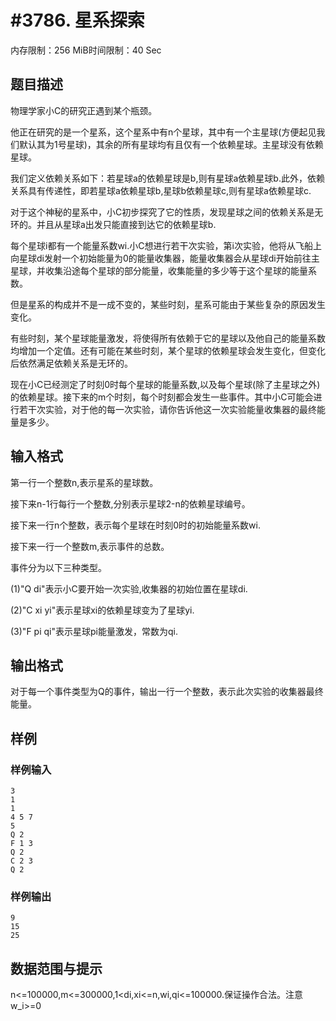 # #3786. 星系探索

内存限制：256 MiB时间限制：40 Sec

## 题目描述

物理学家小C的研究正遇到某个瓶颈。

他正在研究的是一个星系，这个星系中有n个星球，其中有一个主星球(方便起见我们默认其为1号星球)，其余的所有星球均有且仅有一个依赖星球。主星球没有依赖星球。

我们定义依赖关系如下：若星球a的依赖星球是b,则有星球a依赖星球b.此外，依赖关系具有传递性，即若星球a依赖星球b,星球b依赖星球c,则有星球a依赖星球c.

对于这个神秘的星系中，小C初步探究了它的性质，发现星球之间的依赖关系是无环的。并且从星球a出发只能直接到达它的依赖星球b.

每个星球i都有一个能量系数wi.小C想进行若干次实验，第i次实验，他将从飞船上向星球di发射一个初始能量为0的能量收集器，能量收集器会从星球di开始前往主星球，并收集沿途每个星球的部分能量，收集能量的多少等于这个星球的能量系数。

但是星系的构成并不是一成不变的，某些时刻，星系可能由于某些复杂的原因发生变化。

有些时刻，某个星球能量激发，将使得所有依赖于它的星球以及他自己的能量系数均增加一个定值。还有可能在某些时刻，某个星球的依赖星球会发生变化，但变化后依然满足依赖关系是无环的。

现在小C已经测定了时刻0时每个星球的能量系数,以及每个星球(除了主星球之外)的依赖星球。接下来的m个时刻，每个时刻都会发生一些事件。其中小C可能会进行若干次实验，对于他的每一次实验，请你告诉他这一次实验能量收集器的最终能量是多少。

## 输入格式

第一行一个整数n,表示星系的星球数。

接下来n-1行每行一个整数,分别表示星球2-n的依赖星球编号。

接下来一行n个整数，表示每个星球在时刻0时的初始能量系数wi.

接下来一行一个整数m,表示事件的总数。

事件分为以下三种类型。

(1)"Q di"表示小C要开始一次实验,收集器的初始位置在星球di.

(2)"C xi yi"表示星球xi的依赖星球变为了星球yi.

(3)"F pi qi"表示星球pi能量激发，常数为qi.

## 输出格式

对于每一个事件类型为Q的事件，输出一行一个整数，表示此次实验的收集器最终能量。

## 样例

### 样例输入

    
    3
    1
    1
    4 5 7
    5
    Q 2
    F 1 3
    Q 2
    C 2 3
    Q 2
    
    

### 样例输出

    
    9
    15
    25
    

## 数据范围与提示

n<=100000,m<=300000,1<di,xi<=n,wi,qi<=100000.保证操作合法。注意w_i>=0
